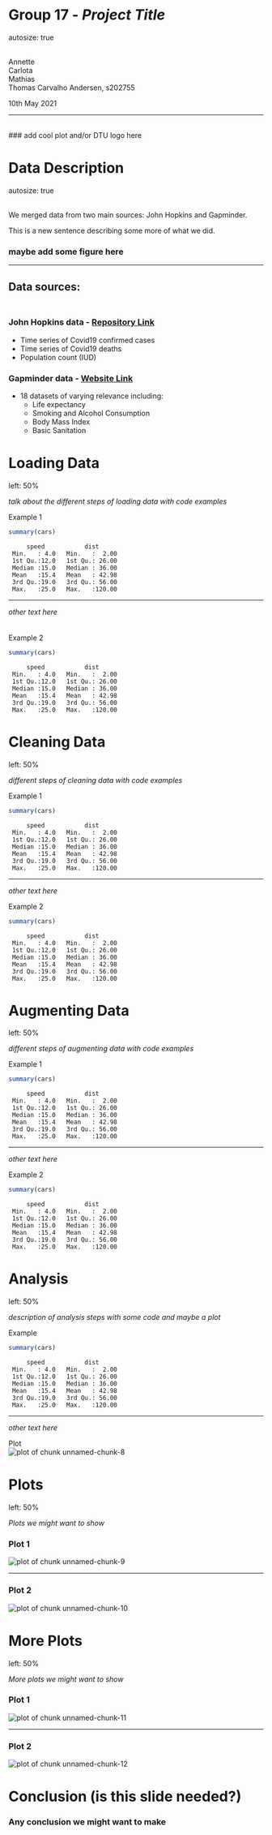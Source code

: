 Group 17 - *Project Title*
========================================================
autosize: true

<br/> <ADD FULL NAME AND STUDENT NUMBER>
Annette  
Carlota  
Mathias  
Thomas Carvalho Andersen, s202755

10th May 2021

***
<br/>
### add cool plot and/or DTU logo here

Data Description
========================================================
autosize: true

<add short description of what we try to accomplish here>
<br/>
We merged data from two main sources: John Hopkins and Gapminder.

This is a new sentence describing some more of what we did.

### maybe add some figure here

***

## Data sources:<br/><br/>
### John Hopkins data - [Repository Link](https://github.com/CSSEGISandData/COVID-19)
- Time series of Covid19 confirmed cases
- Time series of Covid19 deaths
- Population count (IUD)


### Gapminder data - [Website Link](https://www.gapminder.org/data/)
- 18 datasets of varying relevance including:  
  - Life expectancy
  - Smoking and Alcohol Consumption
  - Body Mass Index
  - Basic Sanitation


Loading Data
========================================================
left: 50% <used for adjusting column spaces>

*talk about the different steps of loading data with code examples*

Example 1

```r
summary(cars)
```

```
     speed           dist       
 Min.   : 4.0   Min.   :  2.00  
 1st Qu.:12.0   1st Qu.: 26.00  
 Median :15.0   Median : 36.00  
 Mean   :15.4   Mean   : 42.98  
 3rd Qu.:19.0   3rd Qu.: 56.00  
 Max.   :25.0   Max.   :120.00  
```

***

*other text here*  
<br/><br/>
Example 2

```r
summary(cars)
```

```
     speed           dist       
 Min.   : 4.0   Min.   :  2.00  
 1st Qu.:12.0   1st Qu.: 26.00  
 Median :15.0   Median : 36.00  
 Mean   :15.4   Mean   : 42.98  
 3rd Qu.:19.0   3rd Qu.: 56.00  
 Max.   :25.0   Max.   :120.00  
```


Cleaning Data
========================================================
left: 50% <used for adjusting column spaces>

*different steps of cleaning data with code examples*

Example 1

```r
summary(cars)
```

```
     speed           dist       
 Min.   : 4.0   Min.   :  2.00  
 1st Qu.:12.0   1st Qu.: 26.00  
 Median :15.0   Median : 36.00  
 Mean   :15.4   Mean   : 42.98  
 3rd Qu.:19.0   3rd Qu.: 56.00  
 Max.   :25.0   Max.   :120.00  
```

***

*other text here*  

Example 2

```r
summary(cars)
```

```
     speed           dist       
 Min.   : 4.0   Min.   :  2.00  
 1st Qu.:12.0   1st Qu.: 26.00  
 Median :15.0   Median : 36.00  
 Mean   :15.4   Mean   : 42.98  
 3rd Qu.:19.0   3rd Qu.: 56.00  
 Max.   :25.0   Max.   :120.00  
```


Augmenting Data
========================================================
left: 50% <used for adjusting column spaces>

*different steps of augmenting data with code examples*

Example 1

```r
summary(cars)
```

```
     speed           dist       
 Min.   : 4.0   Min.   :  2.00  
 1st Qu.:12.0   1st Qu.: 26.00  
 Median :15.0   Median : 36.00  
 Mean   :15.4   Mean   : 42.98  
 3rd Qu.:19.0   3rd Qu.: 56.00  
 Max.   :25.0   Max.   :120.00  
```

***

*other text here*  

Example 2

```r
summary(cars)
```

```
     speed           dist       
 Min.   : 4.0   Min.   :  2.00  
 1st Qu.:12.0   1st Qu.: 26.00  
 Median :15.0   Median : 36.00  
 Mean   :15.4   Mean   : 42.98  
 3rd Qu.:19.0   3rd Qu.: 56.00  
 Max.   :25.0   Max.   :120.00  
```


Analysis
========================================================
left: 50% <used for adjusting column spaces>

*description of analysis steps with some code and maybe a plot*

Example  

```r
summary(cars)
```

```
     speed           dist       
 Min.   : 4.0   Min.   :  2.00  
 1st Qu.:12.0   1st Qu.: 26.00  
 Median :15.0   Median : 36.00  
 Mean   :15.4   Mean   : 42.98  
 3rd Qu.:19.0   3rd Qu.: 56.00  
 Max.   :25.0   Max.   :120.00  
```

***

*other text here*  

Plot  
![plot of chunk unnamed-chunk-8](presentation-figure/unnamed-chunk-8-1.png)


Plots
========================================================
left: 50% <used for adjusting column spaces>

*Plots we might want to show*

### Plot 1  
![plot of chunk unnamed-chunk-9](presentation-figure/unnamed-chunk-9-1.png)

***

### Plot 2  
![plot of chunk unnamed-chunk-10](presentation-figure/unnamed-chunk-10-1.png)


More Plots
========================================================
left: 50% <used for adjusting column spaces>

*More plots we might want to show*

### Plot 1  
![plot of chunk unnamed-chunk-11](presentation-figure/unnamed-chunk-11-1.png)

***

### Plot 2  
![plot of chunk unnamed-chunk-12](presentation-figure/unnamed-chunk-12-1.png)


Conclusion (is this slide needed?)
========================================================
### Any conclusion we might want to make
